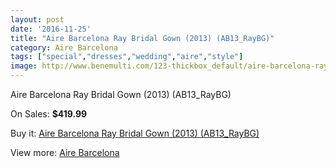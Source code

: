 ```yaml
---
layout: post
date: '2016-11-25'
title: "Aire Barcelona Ray Bridal Gown (2013) (AB13_RayBG)"
category: Aire Barcelona
tags: ["special","dresses","wedding","aire","style"]
image: http://www.benemulti.com/123-thickbox_default/aire-barcelona-ray-bridal-gown-2013-ab13raybg.jpg
---
```

Aire Barcelona Ray Bridal Gown (2013) (AB13_RayBG)

On Sales: **$419.99**
<a href="https://www.benemulti.com/en/aire-barcelona/48-aire-barcelona-ray-bridal-gown-2013-ab13raybg.html"><amp-img layout="responsive" width="600" height="600" src="//www.benemulti.com/123-thickbox_default/aire-barcelona-ray-bridal-gown-2013-ab13raybg.jpg" alt="Aire Barcelona Ray Bridal Gown (2013) (AB13_RayBG) 0" /></a>
<a href="https://www.benemulti.com/en/aire-barcelona/48-aire-barcelona-ray-bridal-gown-2013-ab13raybg.html"><amp-img layout="responsive" width="600" height="600" src="//www.benemulti.com/124-thickbox_default/aire-barcelona-ray-bridal-gown-2013-ab13raybg.jpg" alt="Aire Barcelona Ray Bridal Gown (2013) (AB13_RayBG) 1" /></a>

Buy it: [Aire Barcelona Ray Bridal Gown (2013) (AB13_RayBG)](https://www.benemulti.com/en/aire-barcelona/48-aire-barcelona-ray-bridal-gown-2013-ab13raybg.html "Aire Barcelona Ray Bridal Gown (2013) (AB13_RayBG)")

View more: [Aire Barcelona](https://www.benemulti.com/en/3-aire-barcelona "Aire Barcelona")